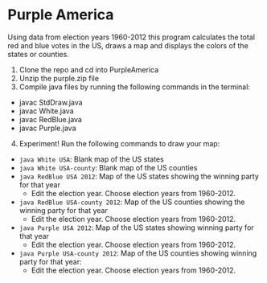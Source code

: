 # Purple America

Using data from election years 1960-2012 this program calculates the total red and blue votes in the US, draws a map and displays the colors of the states or counties. 

1. Clone the repo and cd into PurpleAmerica
2. Unzip the purple.zip file
3. Compile java files by running the following commands in the terminal:
  - javac StdDraw.java
  - javac White.java
  - javac RedBlue.java
  - javac Purple.java
4. Experiment! Run the following commands to draw your map:
  - `java White USA`: Blank map of the US states
  - `java White USA-county`: Blank map of the US counties
  - `java RedBlue USA 2012`: Map of the US states showing the winning party for that year
    * Edit the election year. Choose election years from 1960-2012.
  - `java RedBlue USA-county 2012`: Map of the US counties showing the winning party for that year
    * Edit the election year. Choose election years from 1960-2012.
  - `java Purple USA 2012`: Map of the US states showing winning party for that year
    * Edit the election year. Choose election years from 1960-2012.
  - `java Purple USA-county 2012`: Map of the US counties showing winning party for that year: 
    * Edit the election year. Choose election years from 1960-2012.
